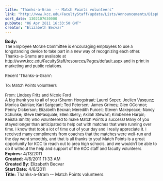 ```yaml
---
title: "Thanks-a-Gram  -- Match Points volunteers"
link: "http://www.kcc.edu/FacultyStaff/update/Lists/Announcements/DispForm.aspx?ID=208"
sort_date: 1302107630000
pubDate: "06 Apr 2011 16:33:50 GMT"
creator: "Elizabeth Becvar"
---
```


<div><b>Body:</b> <div class=ExternalClass548D40342D8B466EABAA978152F9CD2B><div><font size=2>The Employee Morale Committee is encouraging employees to use a longstanding device to take part in a new way of recognizing each other. <br>Thanks-a-Grams are available at </font><a href="/FacultyStaff/resources/Pages/default.aspx"><font size=2>http://www.kcc.edu/FacultyStaff/resources/Pages/default.aspx</font></a><font size=2> and in print in marketing and public relations. </font></div><font size=2>
<div><br>Recent 'Thanks-a-Gram':</div>
<div><br>To: Match Points volunteers</div>
<div><br>From: Lindsey Fritz and Nicole Ford<br>A big thank you to all of you (Sharon Hoogstraat; Laurel Soper; Joellen Vasquez; Monica Quinlan; Kari Sargeant; Ted Petersen; James Grimes; Glen OConnor; Penny Dickerson; Elizabeth Becvar; Meredith Purcell; Steven Makepeace; Nancy Schunke; Steve DePasquale; Ellen Skelly; Akilah Stewart; Kimberlee Harpin; Keisha Smith) who volunteered to make Match Points a success! Many of you stayed longer than anticipated to help out with matches that were running over time. I know that took a lot of time out of your day and I really appreciate it. I received many compliments from coaches that the matches were well-run and the day went smoothly, and that is all thanks to you! Match Points is a great opportunity for KCC to reach out to area high schools, and we wouldn’t be able to do it without the help and support of the KCC staff and faculty volunteers.<br></div></font></div></div>
<div><b>Expires:</b> 4/13/2011</div>
<div><b>Created:</b> 4/6/2011 11:33 AM</div>
<div><b>Created By:</b> Elizabeth Becvar</div>
<div><b>Start Date:</b> 4/6/2011</div>
<div><b>Title:</b> Thanks-a-Gram  -- Match Points volunteers</div>
